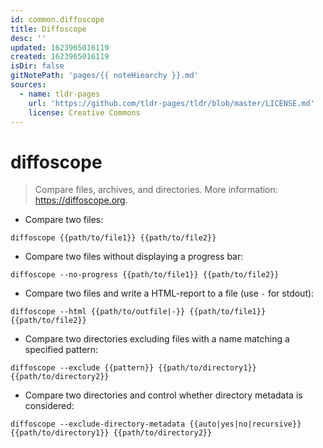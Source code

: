```yaml
---
id: common.diffoscope
title: Diffoscope
desc: ''
updated: 1623965016119
created: 1623965016119
isDir: false
gitNotePath: 'pages/{{ noteHiearchy }}.md'
sources:
  - name: tldr-pages
    url: 'https://github.com/tldr-pages/tldr/blob/master/LICENSE.md'
    license: Creative Commons
---
```

# diffoscope

> Compare files, archives, and directories.
> More information: <https://diffoscope.org>.

- Compare two files:

`diffoscope {{path/to/file1}} {{path/to/file2}}`

- Compare two files without displaying a progress bar:

`diffoscope --no-progress {{path/to/file1}} {{path/to/file2}}`

- Compare two files and write a HTML-report to a file (use `-` for stdout):

`diffoscope --html {{path/to/outfile|-}} {{path/to/file1}} {{path/to/file2}}`

- Compare two directories excluding files with a name matching a specified pattern:

`diffoscope --exclude {{pattern}} {{path/to/directory1}} {{path/to/directory2}}`

- Compare two directories and control whether directory metadata is considered:

`diffoscope --exclude-directory-metadata {{auto|yes|no|recursive}} {{path/to/directory1}} {{path/to/directory2}}`

